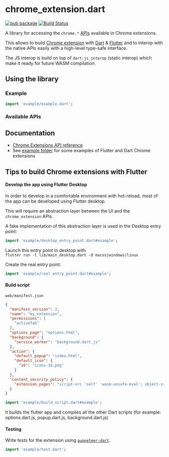 # chrome_extension.dart

[![pub package](https://img.shields.io/pub/v/chrome_extension.svg)](https://pub.dartlang.org/packages/chrome_extension)
[![Build Status](https://github.com/xvrh/chrome_extension.dart/workflows/Build/badge.svg)](https://github.com/xvrh/chrome_extension.dart)

A library for accessing the `chrome.*` [APIs](https://developer.chrome.com/docs/extensions/reference/) available in Chrome extensions.

This allows to build [Chrome extension](https://developer.chrome.com/docs/extensions/) with [Dart](https://dart.dev) & [Flutter](https://flutter.dev) and to interop with the native APIs easily with a high-level type-safe interface.

The JS interop is build on top of `dart:js_interop` (static interop) which make it ready for future WASM compilation.

## Using the library

### Example

```dart
import 'example/example.dart';
```

### Available APIs

<!-- LIST APIS -->

## Documentation

* [Chrome Extensions API reference](https://developer.chrome.com/docs/extensions/reference/)
* See [example folder](https://github.com/xvrh/chrome_extension/tree/main/extension_examples) for some examples of Flutter and Dart Chrome extensions

## Tips to build Chrome extensions with Flutter

#### Develop the app using Flutter Desktop

In order to develop in a comfortable environment with hot-reload,
most of the app can be developed using Flutter desktop.

This will require an abstraction layer between the UI and the `chrome_extension` APIs.

A fake implementation of this abstraction layer is used in the Desktop entry point:

```dart
import 'example/desktop_entry_point.dart#example';
```

Launch this entry point in desktop with  
`flutter run -t lib/main_desktop.dart -d macos|windows|linux`

Create the real entry point:

```dart
import 'example/real_entry_point.dart#example';
```

#### Build script

`web/manifest.json`
```json
{
  "manifest_version": 3,
  "name": "my_extension",
  "permissions": [
    "activeTab"
  ],
  "options_page": "options.html",
  "background": {
    "service_worker": "background.dart.js"
  },
  "action": {
    "default_popup": "index.html",
    "default_icon": {
      "16": "icons-16.png"
    }
  },
  "content_security_policy": {
    "extension_pages": "script-src 'self' 'wasm-unsafe-eval'; object-src 'self';"
  }
}
```

```dart
import 'example/build_script.dart#example';
```

It builds the flutter app and compiles all the other Dart scripts
(for example: options.dart.js, popup.dart.js, background.dart.js)

#### Testing

Write tests for the extension using [`puppeteer-dart`](https://pub.dev/packages/puppeteer).

```dart
import 'example/test.dart';
```